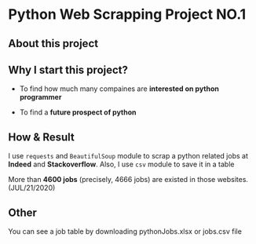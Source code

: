 # Python Web Scrapping Project NO.1

## About this project

## Why I start this project?
- To find how much many compaines are **interested on python programmer**

- To find a **future prospect of python**

## How & Result
I use ``` requests ``` and ``` BeautifulSoup ``` module to scrap a python related jobs at **Indeed** and **Stackoverflow**.
Also, I use ``` csv ``` module to save it in a table

More than **4600 jobs** (precisely, 4666 jobs) are existed in those websites. (JUL/21/2020)

## Other
You can see a job table by downloading pythonJobs.xlsx or jobs.csv file
